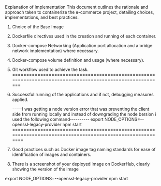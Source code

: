 Explanation of Implementation
This document outlines the rationale and approach taken to containerize the e-commerce project, detailing choices, implementations, and best practices.

1. Choice of the Base Image

2. Dockerfile directives used in the creation and running of each container.
3. Docker-compose Networking (Application port allocation and a bridge network implementation) where necessary.
4. Docker-compose volume definition and usage (where necessary).
5. Git workflow used to achieve the task.
=========================================================================================================
6. Successful running of the applications and if not, debugging measures applied.

    -----I was getting a node version error that was preventing the client side from running locally and instead of downgrading the node bersion i used the following command----------
        export NODE_OPTIONS=--openssl-legacy-provider
        npm start
==========================================================================================================
7. Good practices such as Docker image tag naming standards for ease of identification of images and containers. 
8. There is a screenshot of your deployed image on DockerHub, clearly showing the version of the image

export NODE_OPTIONS=--openssl-legacy-provider
npm start
